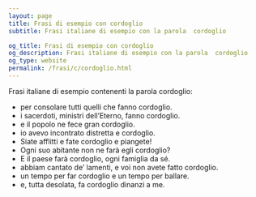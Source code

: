 ```yaml
---
layout: page
title: Frasi di esempio con cordoglio 
subtitle: Frasi italiane di esempio con la parola  cordoglio

og_title: Frasi di esempio con cordoglio 
og_description: Frasi italiane di esempio con la parola  cordoglio
og_type: website
permalink: /frasi/c/cordoglio.html
---
```


Frasi italiane di esempio contenenti la parola cordoglio:


- per consolare tutti quelli che fanno cordoglio.
- i sacerdoti, ministri dell’Eterno, fanno cordoglio.
- e il popolo ne fece gran cordoglio.
- io avevo incontrato distretta e cordoglio.
- Siate afflitti e fate cordoglio e piangete!
- Ogni suo abitante non ne farà egli cordoglio?
- E il paese farà cordoglio, ogni famiglia da sé.
- abbiam cantato de’ lamenti, e voi non avete fatto cordoglio.
- un tempo per far cordoglio e un tempo per ballare.
- e, tutta desolata, fa cordoglio dinanzi a me.
